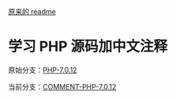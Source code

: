 [原来的 readme](README-OLD.md)

# 学习 PHP 源码加中文注释 #

原始分支：[PHP-7.0.12](https://github.com/feistiny/php-src/tree/PHP-7.0.12)

当前分支：[COMMENT-PHP-7.0.12](https://github.com/feistiny/php-src/tree/COMMENT-PHP-7.0.12)


